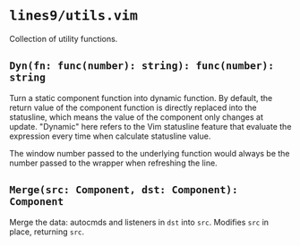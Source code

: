 # `lines9/utils.vim`

Collection of utility functions.

## `Dyn(fn: func(number): string): func(number): string`

Turn a static component function into dynamic function.
By default, the return value of the component function is directly replaced into the statusline,
which means the value of the component only changes at update.
"Dynamic" here refers to the Vim statusline feature that evaluate the expression
every time when calculate statusline value.

The window number passed to the underlying function would always be
the number passed to the wrapper when refreshing the line.

## `Merge(src: Component, dst: Component): Component`

Merge the data: autocmds and listeners in `dst` into `src`.
Modifies `src` in place, returning `src`.

